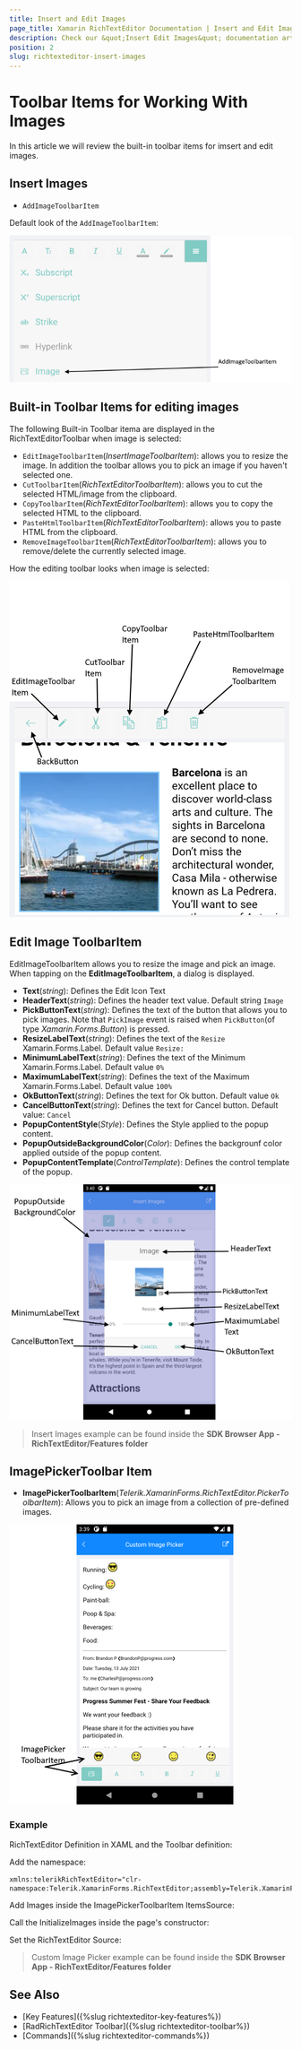 ```yaml
---
title: Insert and Edit Images
page_title: Xamarin RichTextEditor Documentation | Insert and Edit Images
description: Check our &quot;Insert Edit Images&quot; documentation article for Telerik RichTextEditor for Xamarin control.
position: 2
slug: richtexteditor-insert-images
---
```


# Toolbar Items for Working With Images

In this article we will review the built-in toolbar items for imsert and edit images.

## Insert Images

* `AddImageToolbarItem`

Default look of the `AddImageToolbarItem`:

![RichTextEditor AddImage](../images/add-image-toolbar-item.png)

## Built-in Toolbar Items for editing images

The following Built-in Toolbar itema are displayed in the RichTextEditorToolbar when image is selected:

* `EditImageToolbarItem`(*InsertImageToolbarItem*): allows you to resize the image. In addition the toolbar allows you to pick an image if you haven't selected one. 
* `CutToolbarItem`(*RichTextEditorToolbarItem*): allows you to cut the selected HTML/image from the clipboard.
* `CopyToolbarItem`(*RichTextEditorToolbarItem*): allows you to copy the selected HTML to the clipboard. 
* `PasteHtmlToolbarItem`(*RichTextEditorToolbarItem*): allows you to paste HTML from the clipboard.
* `RemoveImageToolbarItem`(*RichTextEditorToolbarItem*): allows you to remove/delete the currently selected image.

How the editing toolbar looks when image is selected: 

![RichTextEditor AddImage](../images/rte-edit-image-toolbar-items.png)

## Edit Image ToolbarItem

EditImageToolbarItem allows you to resize the image and pick an image. When tapping on the **EditImageToolbarItem**, a dialog is displayed. 

* **Text**(*string*): Defines the Edit Icon Text
* **HeaderText**(*string*): Defines the header text value. Default string `Image`
* **PickButtonText**(*string*): Defines the text of the button that allows you to pick images. Note that `PickImage` event is raised when `PickButton`(of type *Xamarin.Forms.Button*) is pressed. 
* **ResizeLabelText**(*string*): Defines the text of the `Resize` Xamarin.Forms.Label. Default value `Resize:`
* **MinimumLabelText**(*string*): Defines the text of the Minimum Xamarin.Forms.Label. Default value `0%`
* **MaximumLabelText**(*string*): Defines the text of the Maximum Xamarin.Forms.Label. Default value `100%`
* **OkButtonText**(*string*): Defines the text for Ok button. Default value `Ok`
* **CancelButtonText**(*string*): Defines the text for Cancel button. Default value: `Cancel`
* **PopupContentStyle**(*Style*): Defines the Style applied to the popup content.
* **PopupOutsideBackgroundColor**(*Color*): Defines the backgrounf color applied outside of the popup content.
* **PopupContentTemplate**(*ControlTemplate*): Defines  the control template of the popup.

![RichTextEditor AddImage](../images/edit-image-popup.png)

>Insert Images example can be found inside the **SDK Browser App - RichTextEditor/Features folder**

## ImagePickerToolbar Item

* **ImagePickerToolbarItem**(*Telerik.XamarinForms.RichTextEditor.PickerToolbarItem*): Allows you to pick an image from a collection of pre-defined images.

![RichTextEditor ImagePicker Toolbar](../images/imagepicker-toolbar-item.png)

### Example

RichTextEditor Definition in XAML and the Toolbar definition:

<snippet id='richtexteditor-custom-image-picker' />

Add the namespace:

```XAML
xmlns:telerikRichTextEditor="clr-namespace:Telerik.XamarinForms.RichTextEditor;assembly=Telerik.XamarinForms.RichTextEditor"
```

Add Images inside the ImagePickerToolbarItem ItemsSource:

<snippet id='rte-custom-image-picker-add-images-to-picker-toolbar-item' />

Call the InitializeImages inside the page's constructor:

<snippet id='rte-custom-image-picker-initialize-images' />

Set the RichTextEditor Source:

<snippet id='rte-custom-image-picker-html-document' />

> Custom Image Picker example can be found inside the **SDK Browser App - RichTextEditor/Features folder**

## See Also

- [Key Features]({%slug richtexteditor-key-features%})
- [RadRichTextEditor Toolbar]({%slug richtexteditor-toolbar%})
- [Commands]({%slug richtexteditor-commands%})
